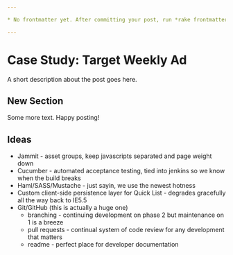 ```yaml
---

* No frontmatter yet. After committing your post, run *rake frontmatter* to generate this section.

---
```


# Case Study: Target Weekly Ad

A short description about the post goes here.

## New Section

Some more text. Happy posting!


## Ideas

- Jammit - asset groups, keep javascripts separated and page weight down
- Cucumber - automated acceptance testing, tied into jenkins so we know when the build breaks
- Haml/SASS/Mustache - just sayin, we use the newest hotness
- Custom client-side persistence layer for Quick List - degrades gracefully all the way back to IE5.5
- Git/GitHub (this is actually a huge one)
	- branching - continuing development on phase 2 but maintenance on 1 is a breeze
	- pull requests - continual system of code review for any development that matters
	- readme - perfect place for developer documentation
